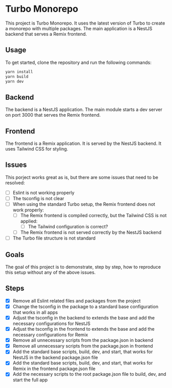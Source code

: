 # Turbo Monorepo

This project is Turbo Monorepo. It uses the latest version of Turbo to create a monorepo with
multiple packages. The main application is a NestJS backend that serves a Remix frontend.

## Usage

To get started, clone the repository and run the following commands:

```bash
yarn install
yarn build
yarn dev
```

## Backend

The backend is a NestJS application. The main module starts a dev server on port 3000 that serves
the Remix frontend.

## Frontend

The frontend is a Remix application. It is served by the NestJS backend. It uses Tailwind CSS for
styling.

## Issues

This porject works great as is, but there are some issues that need to be resolved:

- [ ] Eslint is not working properly
- [ ] The tsconfig is not clear
- [ ] When using the standard Turbo setup, the Remix frontend does not work properly:
  - [ ] The Remix frontend is compiled correctly, but the Tailwind CSS is not applied:
    - [ ] The Tailwind configuration is correct?
  - [ ] The Remix frontend is not served correctly by the NestJS backend
- [ ] The Turbo file structure is not standard

## Goals

The goal of this project is to demonstrate, step by step, how to reproduce this setup without any of
the above issues.

## Steps

- [x] Remove all Eslint related files and packages from the project
- [x] Change the tsconfig in the package to a standard base configuration that works in all apps
- [x] Adjust the tsconfig in the backend to extends the base and add the necessary configurations
      for NestJS
- [x] Adjust the tsconfig in the frontend to extends the base and add the necessary configurations
      for Remix
- [x] Remove all unnecessary scripts from the package.json in backend
- [x] Remove all unnecessary scripts from the package.json in frontend
- [x] Add the standard base scripts, build, dev, and start, that works for NestJS in the backend
      package.json file
- [x] Add the standard base scripts, build, dev, and start, that works for Remix in the frontend
      package.json file
- [x] Add the necessary scripts to the root package.json file to build, dev, and start the full app
